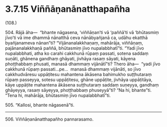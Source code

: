 # 3.7.15 Viññāṇanānatthapañha

(108.)

504\. Rājā āha—  “bhante nāgasena, ‘viññāṇan’ti vā ‘paññā’ti vā ‘bhūtasmiṃ jīvo’ti vā ime dhammā nānatthā ceva nānābyañjanā ca, udāhu ekatthā byañjanameva nānan”ti? “Vijānanalakkhaṇaṃ, mahārāja, viññāṇaṃ, pajānanalakkhaṇā paññā, bhūtasmiṃ jīvo nupalabbhatī”ti. “Yadi jīvo nupalabbhati, atha ko carahi cakkhunā rūpaṃ passati, sotena saddaṃ suṇāti, ghānena gandhaṃ ghāyati, jivhāya rasaṃ sāyati, kāyena phoṭṭhabbaṃ phusati, manasā dhammaṃ vijānātī”ti? Thero āha—  “yadi jīvo cakkhunā rūpaṃ passati…pe…  manasā dhammaṃ vijānāti, so jīvo cakkhudvāresu uppāṭitesu mahantena ākāsena bahimukho suṭṭhutaraṃ rūpaṃ passeyya, sotesu uppāṭitesu, ghāne uppāṭite, jivhāya uppāṭitāya, kāye uppāṭite mahantena ākāsena suṭṭhutaraṃ saddaṃ suṇeyya, gandhaṃ ghāyeyya, rasaṃ sāyeyya, phoṭṭhabbaṃ phuseyyā”ti? “Na hi, bhante”ti. “Tena hi, mahārāja, bhūtasmiṃ jīvo nupalabbhatī”ti.

505\. “Kallosi, bhante nāgasenā”ti.

---

506\. Viññāṇanānatthapañho pannarasamo.
